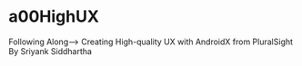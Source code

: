 # a00HighUX

Following Along-->
Creating High-quality UX with AndroidX from PluralSight 
By Sriyank Siddhartha
